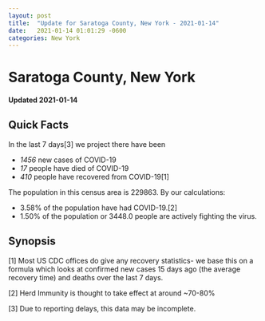 ```yaml
---
layout: post
title:  "Update for Saratoga County, New York - 2021-01-14"
date:   2021-01-14 01:01:29 -0600
categories: New York
---
```


# Saratoga County, New York
#### Updated 2021-01-14

## Quick Facts

In the last 7 days[3] we project there have been
- *1456* new cases of COVID-19
- *17* people have died of COVID-19
- *410* people have recovered from COVID-19[1]

The population in this census area is 229863. By our calculations:
- 3.58% of the population have had COVID-19.[2]
- 1.50% of the population or 3448.0 people are actively fighting the virus.

## Synopsis




[1] Most US CDC offices do give any recovery statistics- we base this on a formula which looks at confirmed new cases
15 days ago (the average recovery time) and deaths over the last 7 days.

[2] Herd Immunity is thought to take effect at around ~70-80%

[3] Due to reporting delays, this data may be incomplete.
 
    